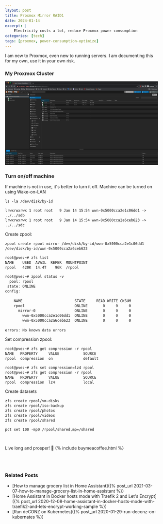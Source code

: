```yaml
---
layout: post
title: Proxmox Mirror RAID1
date: 2024-01-14
excerpt: |
    Electricity costs a lot, reduce Proxmox power consumption
categories: [tech]
tags: [proxmox, power-consumption-optimize]
---
```


I am new to Proxmox, even new to running servers. I am documenting this for my own, use it in your own risk.

### My Proxmox Cluster
![image](/assets/images/2023-10/proxmox-cluster.png)

### Turn on/off machine
If machine is not in use, it's better to turn it off. Machine can be turned on using Wake-on-LAN
```
ls -la /dev/disk/by-id
```
```
lrwxrwxrwx 1 root root   9 Jan 14 15:54 wwn-0x5000cca2e1c06dd1 -> ../../sdb
lrwxrwxrwx 1 root root   9 Jan 14 15:54 wwn-0x5000cca2a6ceb623 -> ../../sdc
```

Create zpool:
```
zpool create rpool mirror /dev/disk/by-id/wwn-0x5000cca2e1c06dd1 /dev/disk/by-id/wwn-0x5000cca2a6ceb623
```
```
root@pve:~# zfs list
NAME    USED  AVAIL  REFER  MOUNTPOINT
rpool   420K  14.4T    96K  /rpool
```
```
root@pve:~# zpool status -v
  pool: rpool
 state: ONLINE
config:

	NAME                        STATE     READ WRITE CKSUM
	rpool                       ONLINE       0     0     0
	  mirror-0                  ONLINE       0     0     0
	    wwn-0x5000cca2e1c06dd1  ONLINE       0     0     0
	    wwn-0x5000cca2a6ceb623  ONLINE       0     0     0

errors: No known data errors
```

Set compression zpool:
```
root@pve:~# zfs get compression -r rpool
NAME   PROPERTY     VALUE           SOURCE
rpool  compression  on              default
```
```
root@pve:~# zfs set compression=lz4 rpool
root@pve:~# zfs get compression -r rpool
NAME   PROPERTY     VALUE           SOURCE
rpool  compression  lz4             local
```

Create datasets
```
zfs create rpool/vm-disks
zfs create rpool/iso-backup
zfs create rpool/photos
zfs create rpool/videos
zfs create rpool/shared
```

```agsl
pct set 100 -mp0 /rpool/shared,mp=/shared
```
<br/>

Live long and prosper! :vulcan_salute:
{% include buymeacoffee.html %}

<br/>
<br/>

### Related Posts
- [How to manage grocery list in Home Assistant]({% post_url 2021-03-07-how-to-manage-grocery-list-in-home-assistant %})
- [Home Assistant in Docker hosts mode with Traefik 2 and Let's Encrypt]({% post_url 2020-12-08-home-assistant-in-docker-hosts-mode-with-traefik2-and-lets-encrypt-working-sample %})
- [Run deCONZ on Kubernetes]({% post_url 2020-01-29-run-deconz-on-kubernates %})